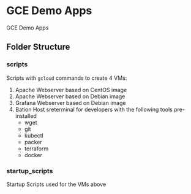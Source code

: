 # GCE Demo Apps
GCE Demo Apps

## Folder Structure

### scripts
Scripts with `gcloud` commands to create 4 VMs:
1. Apache Webserver based on CentOS image
2. Apache Webserver based on Debian image
3. Grafana Webserver based on Debian image
4. Bation Host sreterminal for developers with the following tools pre-installed
    - wget
    - git
    - kubectl
    - packer
    - terraform
    - docker

### startup_scripts
Startup Scripts used for the VMs above


